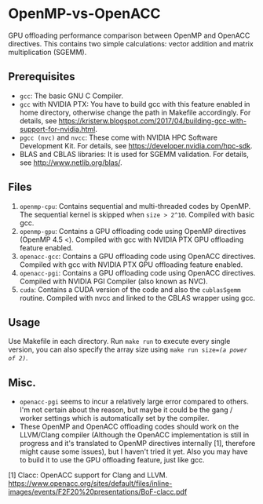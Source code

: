 # OpenMP-vs-OpenACC
GPU offloading performance comparison between OpenMP and OpenACC directives.
This contains two simple calculations: vector addition and matrix multiplication (SGEMM).

## Prerequisites
* `gcc`: The basic GNU C Compiler.
* `gcc` with NVIDIA PTX: You have to build gcc with this feature enabled in home directory, otherwise change the path in Makefile accordingly. For details, see https://kristerw.blogspot.com/2017/04/building-gcc-with-support-for-nvidia.html.
* `pgcc (nvc)` and `nvcc`: These come with NVIDIA HPC Software Development Kit. For details, see https://developer.nvidia.com/hpc-sdk.
* BLAS and CBLAS libraries: It is used for SGEMM validation. For details, see http://www.netlib.org/blas/.

## Files
1. `openmp-cpu`: Contains sequential and multi-threaded codes by OpenMP. The sequential kernel is skipped when `size > 2^10`. Compiled with basic gcc.
2. `openmp-gpu`: Contains a GPU offloading code using OpenMP directives (OpenMP 4.5 <). Compiled with gcc with NVIDIA PTX GPU offloading feature enabled.
3. `openacc-gcc`: Contains a GPU offloading code using OpenACC directives. Compiled with gcc with NVIDIA PTX GPU offloading feature enabled.
4. `openacc-pgi`: Contains a GPU offloading code using OpenACC directives. Compiled with NVIDIA PGI Compiler (also known as NVC).
5. `cuda`: Contains a CUDA version of the code and also the `cublasSgemm` routine. Compiled with nvcc and linked to the CBLAS wrapper using gcc.

## Usage
Use Makefile in each directory. Run `make run` to execute every single version, you can also specify the array size using <code>make run size=*(a power of 2)*</code>.

## Misc.
* `openacc-pgi` seems to incur a relatively large error compared to others. I'm not certain about the reason, but maybe it could be the gang / worker settings which is automatically set by the compiler.
* These OpenMP and OpenACC offloading codes should work on the LLVM/Clang compiler (Although the OpenACC implementation is still in progress and it's translated to OpenMP directives internally [1], therefore might cause some issues), but I haven't tried it yet. Also you may have to build it to use the GPU offloading feature, just like gcc. 

[1] Clacc: OpenACC support for Clang and LLVM. https://www.openacc.org/sites/default/files/inline-images/events/F2F20%20presentations/BoF-clacc.pdf
